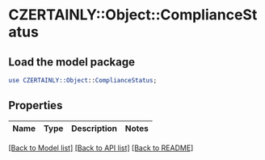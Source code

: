 # CZERTAINLY::Object::ComplianceStatus

## Load the model package
```perl
use CZERTAINLY::Object::ComplianceStatus;
```

## Properties
Name | Type | Description | Notes
------------ | ------------- | ------------- | -------------

[[Back to Model list]](../README.md#documentation-for-models) [[Back to API list]](../README.md#documentation-for-api-endpoints) [[Back to README]](../README.md)


